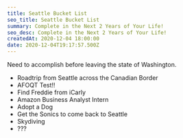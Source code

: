 ```yaml
---
title: Seattle Bucket List
seo_title: Seattle Bucket List
summary: Complete in the Next 2 Years of Your Life!
seo_desc: Complete in the Next 2 Years of Your Life!
createdAt: 2020-12-04 18:00:00
date: 2020-12-04T19:17:57.500Z
---
```

Need to accomplish before leaving the state of Washington.


- Roadtrip from Seattle across the Canadian Border
- AFOQT Test!!
- Find Freddie from iCarly
- Amazon Business Analyst Intern
- Adopt a Dog
- Get the Sonics to come back to Seattle
- Skydiving
- ???
